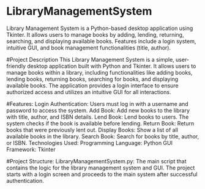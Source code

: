 # LibraryManagementSystem
Library Management System is a Python-based desktop application using Tkinter. It allows users to manage books by adding, lending, returning, searching, and displaying available books. Features include a login system, intuitive GUI, and book management functionalities (title, author).

#Project Description
This Library Management System is a simple, user-friendly desktop application built with Python and Tkinter. It allows users to manage books within a library, including functionalities like adding books, lending books, returning books, searching for books, and displaying available books. The application provides a login interface to ensure authorized access and utilizes an intuitive GUI for all interactions.

#Features:
Login Authentication: Users must log in with a username and password to access the system.
Add Book: Add new books to the library with title, author, and ISBN details.
Lend Book: Lend books to users. The system checks if the book is available before lending.
Return Book: Return books that were previously lent out.
Display Books: Show a list of all available books in the library.
Search Book: Search for books by title, author, or ISBN.
Technologies Used:
Programming Language: Python
GUI Framework: Tkinter

#Project Structure:
LibraryManagementSystem.py: The main script that contains the logic for the library management system and GUI.
The project starts with a login screen and proceeds to the main system after successful authentication.
